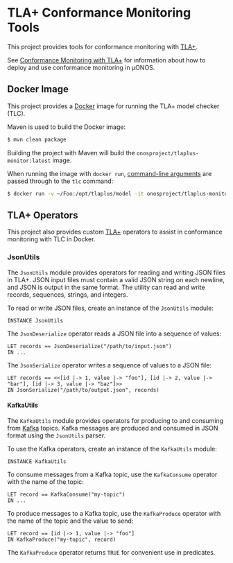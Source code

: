 # TLA+ Conformance Monitoring Tools

This project provides tools for conformance monitoring with [TLA+].

See [Conformance Monitoring with TLA+](docs/README.md) for information about how to deploy and
use conformance monitoring in µONOS.

## Docker Image

This project provides a [Docker] image for running the TLA+ model checker (TLC).

Maven is used to build the Docker image:

```bash
$ mvn clean package
```

Building the project with Maven will build the `onosproject/tlaplus-monitor:latest` image.

When running the image with `docker run`, [command-line arguments](https://lamport.azurewebsites.net/tla/current-tools.pdf)
are passed through to the `tlc` command:

```bash
$ docker run -v ~/Foo:/opt/tlaplus/model -it onosproject/tlaplus-monitor:latest /opt/tlaplus/model/Foo.tla
```

## TLA+ Operators

This project also provides custom [TLA+] operators to assist in conformance
monitoring with TLC in Docker.

### JsonUtils

The `JsonUtils` module provides operators for reading and writing JSON files in
TLA+. JSON input files must contain a valid JSON string on each newline, and JSON
is output in the same format. The utility can read and write records, sequences,
strings, and integers.

To read or write JSON files, create an instance of the `JsonUtils` module:

```
INSTANCE JsonUtils
```

The `JsonDeserialize` operator reads a JSON file into a sequence of values:

```
LET records == JsonDeserialize("/path/to/input.json")
IN ...
```

The `JsonSerialize` operator writes a sequence of values to a JSON file:

```
LET records == <<[id |-> 1, value |-> "foo"], [id |-> 2, value |-> "bar"], [id |-> 3, value |-> "baz"]>>
IN JsonSerialize("/path/to/output.json", records)
```

#### KafkaUtils

The `KafkaUtils` module provides operators for producing to and consuming from
[Kafka] topics. Kafka messages are produced and consumed in JSON format using
the `JsonUtils` parser.

To use the Kafka operators, create an instance of the `KafkaUtils` module:

```
INSTANCE KafkaUtils
```

To consume messages from a Kafka topic, use the `KafkaConsume` operator with
the name of the topic:

```
LET record == KafkaConsume("my-topic")
IN ...
```

To produce messages to a Kafka topic, use the `KafkaProduce` operator with the
name of the topic and the value to send:

```
LET record == [id |-> 1, value |-> "foo"]
IN KafkaProduce("my-topic", record)
```

The `KafkaProduce` operator returns `TRUE` for convenient use in predicates.

[Docker]: https://www.docker.com/
[TLA+]: https://lamport.azurewebsites.net/tla/tla.html
[Kafka]: https://kafka.apache.org/
